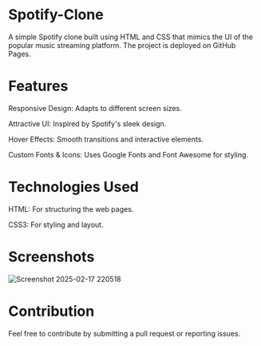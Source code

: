 # Spotify-Clone

A simple Spotify clone built using HTML and CSS that mimics the UI of the popular music streaming platform. The project is deployed on GitHub Pages.

# Features

Responsive Design: Adapts to different screen sizes.

Attractive UI: Inspired by Spotify's sleek design.

Hover Effects: Smooth transitions and interactive elements.

Custom Fonts & Icons: Uses Google Fonts and Font Awesome for styling.

# Technologies Used

HTML: For structuring the web pages.

CSS3: For styling and layout.

# Screenshots

![Screenshot 2025-02-17 220518](https://github.com/user-attachments/assets/903b0670-93c5-4d96-8e96-98cd7abe4414)

# Contribution

Feel free to contribute by submitting a pull request or reporting issues.
